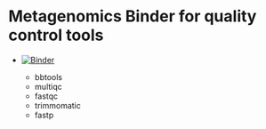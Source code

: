 # Metagenomics Binder for quality control tools
* [![Binder](https://mybinder.org/badge_logo.svg)](https://mybinder.org/v2/gh/biovcnet/metagenomics-binder-qc/master?urlpath=lab)

  - bbtools
  - multiqc
  - fastqc
  - trimmomatic
  - fastp
